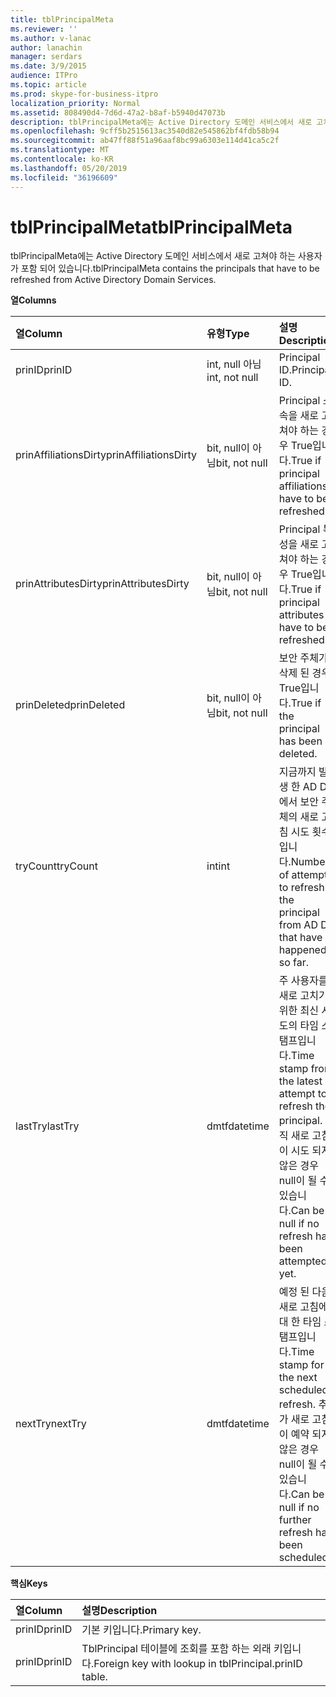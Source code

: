```yaml
---
title: tblPrincipalMeta
ms.reviewer: ''
ms.author: v-lanac
author: lanachin
manager: serdars
ms.date: 3/9/2015
audience: ITPro
ms.topic: article
ms.prod: skype-for-business-itpro
localization_priority: Normal
ms.assetid: 808490d4-7d6d-47a2-b8af-b5940d47073b
description: tblPrincipalMeta에는 Active Directory 도메인 서비스에서 새로 고쳐야 하는 사용자가 포함 되어 있습니다.
ms.openlocfilehash: 9cff5b2515613ac3540d82e545862bf4fdb58b94
ms.sourcegitcommit: ab47ff88f51a96aaf8bc99a6303e114d41ca5c2f
ms.translationtype: MT
ms.contentlocale: ko-KR
ms.lasthandoff: 05/20/2019
ms.locfileid: "36196609"
---
```

# <a name="tblprincipalmeta"></a><span data-ttu-id="6512d-103">tblPrincipalMeta</span><span class="sxs-lookup"><span data-stu-id="6512d-103">tblPrincipalMeta</span></span>
 
<span data-ttu-id="6512d-104">tblPrincipalMeta에는 Active Directory 도메인 서비스에서 새로 고쳐야 하는 사용자가 포함 되어 있습니다.</span><span class="sxs-lookup"><span data-stu-id="6512d-104">tblPrincipalMeta contains the principals that have to be refreshed from Active Directory Domain Services.</span></span>
  
<span data-ttu-id="6512d-105">**열**</span><span class="sxs-lookup"><span data-stu-id="6512d-105">**Columns**</span></span>

|<span data-ttu-id="6512d-106">**열**</span><span class="sxs-lookup"><span data-stu-id="6512d-106">**Column**</span></span>|<span data-ttu-id="6512d-107">**유형**</span><span class="sxs-lookup"><span data-stu-id="6512d-107">**Type**</span></span>|<span data-ttu-id="6512d-108">**설명**</span><span class="sxs-lookup"><span data-stu-id="6512d-108">**Description**</span></span>|
|:-----|:-----|:-----|
|<span data-ttu-id="6512d-109">prinID</span><span class="sxs-lookup"><span data-stu-id="6512d-109">prinID</span></span>  <br/> |<span data-ttu-id="6512d-110">int, null 아님</span><span class="sxs-lookup"><span data-stu-id="6512d-110">int, not null</span></span>  <br/> |<span data-ttu-id="6512d-111">Principal ID.</span><span class="sxs-lookup"><span data-stu-id="6512d-111">Principal ID.</span></span>  <br/> |
|<span data-ttu-id="6512d-112">prinAffiliationsDirty</span><span class="sxs-lookup"><span data-stu-id="6512d-112">prinAffiliationsDirty</span></span>  <br/> |<span data-ttu-id="6512d-113">bit, null이 아님</span><span class="sxs-lookup"><span data-stu-id="6512d-113">bit, not null</span></span>  <br/> |<span data-ttu-id="6512d-114">Principal 소속을 새로 고쳐야 하는 경우 True입니다.</span><span class="sxs-lookup"><span data-stu-id="6512d-114">True if principal affiliations have to be refreshed.</span></span>  <br/> |
|<span data-ttu-id="6512d-115">prinAttributesDirty</span><span class="sxs-lookup"><span data-stu-id="6512d-115">prinAttributesDirty</span></span>  <br/> |<span data-ttu-id="6512d-116">bit, null이 아님</span><span class="sxs-lookup"><span data-stu-id="6512d-116">bit, not null</span></span>  <br/> |<span data-ttu-id="6512d-117">Principal 특성을 새로 고쳐야 하는 경우 True입니다.</span><span class="sxs-lookup"><span data-stu-id="6512d-117">True if principal attributes have to be refreshed.</span></span>  <br/> |
|<span data-ttu-id="6512d-118">prinDeleted</span><span class="sxs-lookup"><span data-stu-id="6512d-118">prinDeleted</span></span>  <br/> |<span data-ttu-id="6512d-119">bit, null이 아님</span><span class="sxs-lookup"><span data-stu-id="6512d-119">bit, not null</span></span>  <br/> |<span data-ttu-id="6512d-120">보안 주체가 삭제 된 경우 True입니다.</span><span class="sxs-lookup"><span data-stu-id="6512d-120">True if the principal has been deleted.</span></span>  <br/> |
|<span data-ttu-id="6512d-121">tryCount</span><span class="sxs-lookup"><span data-stu-id="6512d-121">tryCount</span></span>  <br/> |<span data-ttu-id="6512d-122">int</span><span class="sxs-lookup"><span data-stu-id="6512d-122">int</span></span>  <br/> |<span data-ttu-id="6512d-123">지금까지 발생 한 AD DS에서 보안 주체의 새로 고침 시도 횟수입니다.</span><span class="sxs-lookup"><span data-stu-id="6512d-123">Number of attempts to refresh the principal from AD DS that have happened so far.</span></span>  <br/> |
|<span data-ttu-id="6512d-124">lastTry</span><span class="sxs-lookup"><span data-stu-id="6512d-124">lastTry</span></span>  <br/> |<span data-ttu-id="6512d-125">dmtf</span><span class="sxs-lookup"><span data-stu-id="6512d-125">datetime</span></span>  <br/> |<span data-ttu-id="6512d-126">주 사용자를 새로 고치기 위한 최신 시도의 타임 스탬프입니다.</span><span class="sxs-lookup"><span data-stu-id="6512d-126">Time stamp from the latest attempt to refresh the principal.</span></span> <span data-ttu-id="6512d-127">아직 새로 고침이 시도 되지 않은 경우 null이 될 수 있습니다.</span><span class="sxs-lookup"><span data-stu-id="6512d-127">Can be null if no refresh has been attempted yet.</span></span>  <br/> |
|<span data-ttu-id="6512d-128">nextTry</span><span class="sxs-lookup"><span data-stu-id="6512d-128">nextTry</span></span>  <br/> |<span data-ttu-id="6512d-129">dmtf</span><span class="sxs-lookup"><span data-stu-id="6512d-129">datetime</span></span>  <br/> |<span data-ttu-id="6512d-130">예정 된 다음 새로 고침에 대 한 타임 스탬프입니다.</span><span class="sxs-lookup"><span data-stu-id="6512d-130">Time stamp for the next scheduled refresh.</span></span> <span data-ttu-id="6512d-131">추가 새로 고침이 예약 되지 않은 경우 null이 될 수 있습니다.</span><span class="sxs-lookup"><span data-stu-id="6512d-131">Can be null if no further refresh has been scheduled.</span></span>  <br/> |
   
<span data-ttu-id="6512d-132">**핵심**</span><span class="sxs-lookup"><span data-stu-id="6512d-132">**Keys**</span></span>

|<span data-ttu-id="6512d-133">**열**</span><span class="sxs-lookup"><span data-stu-id="6512d-133">**Column**</span></span>|<span data-ttu-id="6512d-134">**설명**</span><span class="sxs-lookup"><span data-stu-id="6512d-134">**Description**</span></span>|
|:-----|:-----|
|<span data-ttu-id="6512d-135">prinID</span><span class="sxs-lookup"><span data-stu-id="6512d-135">prinID</span></span>  <br/> |<span data-ttu-id="6512d-136">기본 키입니다.</span><span class="sxs-lookup"><span data-stu-id="6512d-136">Primary key.</span></span>  <br/> |
|<span data-ttu-id="6512d-137">prinID</span><span class="sxs-lookup"><span data-stu-id="6512d-137">prinID</span></span>  <br/> |<span data-ttu-id="6512d-138">TblPrincipal 테이블에 조회를 포함 하는 외래 키입니다.</span><span class="sxs-lookup"><span data-stu-id="6512d-138">Foreign key with lookup in tblPrincipal.prinID table.</span></span>  <br/> |
   

